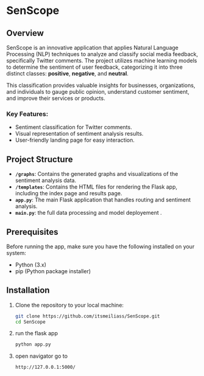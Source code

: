 # SenScope

## Overview

SenScope is an innovative application that applies Natural Language Processing (NLP) techniques to analyze and classify social media feedback, specifically Twitter comments. The project utilizes machine learning models to determine the sentiment of user feedback, categorizing it into three distinct classes: **positive**, **negative**, and **neutral**.

This classification provides valuable insights for businesses, organizations, and individuals to gauge public opinion, understand customer sentiment, and improve their services or products.

### Key Features:
- Sentiment classification for Twitter comments.
- Visual representation of sentiment analysis results.
- User-friendly landing page for easy interaction.

## Project Structure

- **`/graphs`**: Contains the generated graphs and visualizations of the sentiment analysis data.
- **`/templates`**: Contains the HTML files for rendering the Flask app, including the index page and results page.
- **`app.py`**: The main Flask application that handles routing and sentiment analysis.
- **`main.py`**: the full data processing and model deployement .


## Prerequisites

Before running the app, make sure you have the following installed on your system:

- Python (3.x)
- pip (Python package installer)

## Installation

1. Clone the repository to your local machine:

   ```bash
   git clone https://github.com/itsmeiliass/SenScope.git
   cd SenScope

2. run the flask app 
    ```bash
   python app.py
3. open navigator go to 
    ```bash
    http://127.0.0.1:5000/
